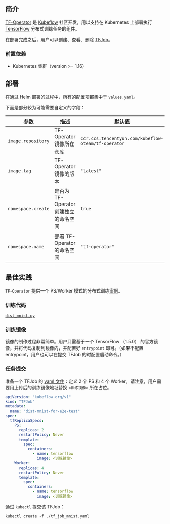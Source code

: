 ## 简介

[TF-Operator](https://github.com/kubeflow/tf-operator) 是 [Kubeflow](https://www.kubeflow.org) 社区开发，用以支持在 Kubernetes 上部署执行 [TensorFlow](https://www.tensorflow.org) 分布式训练任务的组件。

在部署完成之后，用户可以创建、查看、删除 [TFJob](https://www.kubeflow.org/docs/components/training/tftraining/)。

### 前置依赖
-  Kubernetes 集群（version >= 1.16）

## 部署

在通过 Helm 部署的过程中，所有的配置项都集中于 `values.yaml`。

下面是部分较为可能需要自定义的字段：

| 参数     | 描述     | 默认值     |
| ------- | -------- | --------- |
| `image.repository` | TF-Operator 镜像所在仓库  | `ccr.ccs.tencentyun.com/kubeflow-oteam/tf-operator` |
| `image.tag`        | TF-Operator 镜像的版本    | `"latest"` |
| `namespace.create` | 是否为 TF-Operator 创建独立的命名空间 | `true` |
| `namespace.name`   | 部署 TF-Operator 的命名空间 | `"tf-operator"` |

## 最佳实践

`TF-Operator` 提供一个 PS/Worker 模式的分布式训练[案例](https://github.com/kubeflow/tf-operator/tree/master/examples/v1/dist-mnist)。

### 训练代码

[`dist_mnist.py`](https://github.com/kubeflow/tf-operator/blob/master/examples/v1/dist-mnist/dist_mnist.py)

### 训练镜像

镜像的制作过程非常简单。用户只需基于一个 TensorFlow （1.5.0） 的官方镜像，并将代码复制到镜像内，并配置好 `entrypoint` 即可。（如果不配置 entrypoint，用户也可以在提交 TFJob 的时配置启动命令。）

### 任务提交

准备一个 TFJob 的 [yaml 文件](https://raw.githubusercontent.com/kubeflow/tf-operator/master/examples/v1/dist-mnist/tf_job_mnist.yaml)：定义 2 个 PS 和 4 个 Worker。请注意，用户需要用上传后的训练镜像地址替换 `<训练镜像>` 所在占位。

```yaml
apiVersion: "kubeflow.org/v1"
kind: "TFJob"
metadata:
  name: "dist-mnist-for-e2e-test"
spec:
  tfReplicaSpecs:
    PS:
      replicas: 2
      restartPolicy: Never
      template:
        spec:
          containers:
            - name: tensorflow
              image: <训练镜像>
    Worker:
      replicas: 4
      restartPolicy: Never
      template:
        spec:
          containers:
            - name: tensorflow
              image: <训练镜像>
```

通过 `kubectl` 提交该 TFJob：

```shell
kubectl create -f ./tf_job_mnist.yaml
```